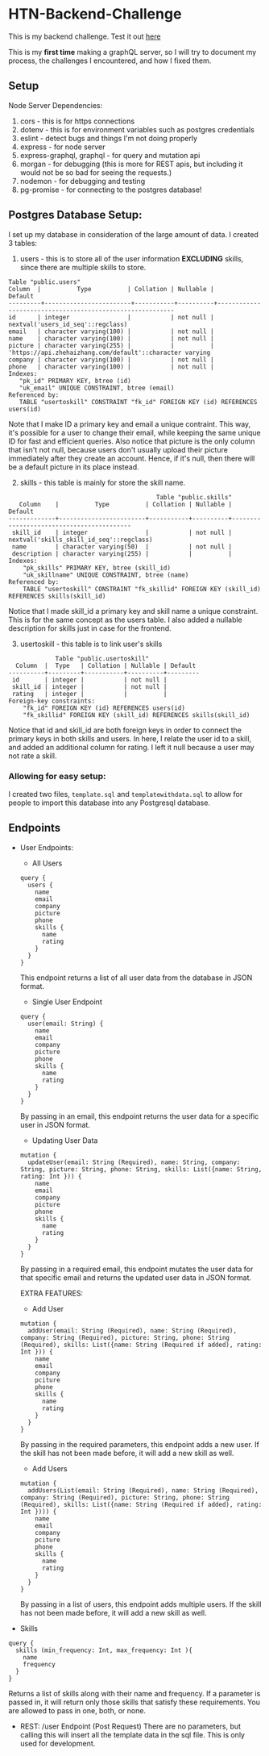 # HTN-Backend-Challenge
This is my backend challenge.
Test it out [here](https://htn.zhehaizhang.com/graphql)

This is my __first time__ making a graphQL server, so I will try to document my process,
the challenges I encountered, and how I fixed them.


## Setup

Node Server Dependencies:

1. cors - this is for https connections
2. dotenv - this is for environment variables such as postgres credentials
3. eslint - detect bugs and things I'm not doing properly
4. express - for node server
5. express-graphql, graphql - for query and mutation api
6. morgan - for debugging (this is more for REST apis, but including it would not be so bad for seeing the requests.)
7. nodemon - for debugging and testing
8. pg-promise - for connecting to the postgres database!

## Postgres Database Setup:

I set up my database in consideration of the large amount of data. 
I created 3 tables:
1. users - this is to store all of the user information __EXCLUDING__ skills, since there are 
multiple skills to store.

```
Table "public.users"
Column  |          Type          | Collation | Nullable |                         Default
---------+------------------------+-----------+----------+----------------------------------------------------------
id      | integer                |           | not null | nextval('users_id_seq'::regclass)
email   | character varying(100) |           | not null |
name    | character varying(100) |           | not null |
picture | character varying(255) |           |          | 'https://api.zhehaizhang.com/default'::character varying
company | character varying(100) |           | not null |
phone   | character varying(100) |           | not null |
Indexes:
   "pk_id" PRIMARY KEY, btree (id)
   "uk_email" UNIQUE CONSTRAINT, btree (email)
Referenced by:
   TABLE "usertoskill" CONSTRAINT "fk_id" FOREIGN KEY (id) REFERENCES users(id)
```
Note that I make ID a primary key and email a unique contraint. This way, it's
possible for a user to change their email, while keeping the same unique ID for fast and efficient queries.
Also notice that picture is the only column that isn't not null, because users don't usually upload their picture immediately after they create an account.
Hence, if it's null, then there will be a default picture in its place instead. 

2. skills - this table is mainly for store the skill name.

```
                                         Table "public.skills"
   Column    |          Type          | Collation | Nullable |                 Default
-------------+------------------------+-----------+----------+------------------------------------------
 skill_id    | integer                |           | not null | nextval('skills_skill_id_seq'::regclass)
 name        | character varying(50)  |           | not null |
 description | character varying(255) |           |          |
Indexes:
    "pk_skills" PRIMARY KEY, btree (skill_id)
    "uk_skillname" UNIQUE CONSTRAINT, btree (name)
Referenced by:
    TABLE "usertoskill" CONSTRAINT "fk_skillid" FOREIGN KEY (skill_id) REFERENCES skills(skill_id)
```

Notice that I made skill_id a primary key and skill name a unique constraint. This is for the same concept as the users table. 
I also added a nullable description for skills just in case for the frontend.

3. usertoskill - this table is to link user's skills

```
             Table "public.usertoskill"
  Column  |  Type   | Collation | Nullable | Default
----------+---------+-----------+----------+---------
 id       | integer |           | not null |
 skill_id | integer |           | not null |
 rating   | integer |           |          |
Foreign-key constraints:
    "fk_id" FOREIGN KEY (id) REFERENCES users(id)
    "fk_skillid" FOREIGN KEY (skill_id) REFERENCES skills(skill_id)
```

Notice that id and skill_id are both foreign keys in order to connect the primary keys in both skills and users.
In here, I relate the user id to a skill, and added an additional column for rating. I left it null because a user may not rate a skill.

### Allowing for easy setup:

I created two files, ``template.sql`` and ``templatewithdata.sql`` to allow for people to import this database into any Postgresql database.


## Endpoints

- User Endpoints:
  - All Users

  ```
  query {
    users {
      name
      email
      company
      picture
      phone
      skills {
        name
        rating
      }
    }
  }
  ```
  This endpoint returns a list of all user data from the database in JSON format.

  - Single User Endpoint

  ```
  query {
    user(email: String) {
      name
      email
      company
      picture
      phone
      skills {
        name
        rating
      }  
    }
  }
  ```

  By passing in an email, this endpoint returns the user data for a specific user in JSON format.

  - Updating User Data

  ```
  mutation {
    updateUser(email: String (Required), name: String, company: String, picture: String, phone: String, skills: List({name: String, rating: Int })) {
      name
      email
      company
      picture
      phone
      skills {
        name
        rating
      }
    }
  }
  ```

  By passing in a required email, this endpoint mutates the user data for that specific email and returns the updated user data in JSON format.

  EXTRA FEATURES:

  - Add User

  ```
  mutation {
    addUser(email: String (Required), name: String (Required), company: String (Required), picture: String, phone: String (Required), skills: List({name: String (Required if added), rating: Int })) {
      name
      email
      company
      pciture
      phone
      skills {
        name
        rating
      }
    }
  }
  ```

  By passing in the required parameters, this endpoint adds a new user. If the skill has not been made before, it will add a new skill as well.

  - Add Users

  ```
  mutation {
    addUsers(List(email: String (Required), name: String (Required), company: String (Required), picture: String, phone: String (Required), skills: List({name: String (Required if added), rating: Int }))) {
      name
      email
      company
      pciture
      phone
      skills {
        name
        rating
      }
    }
  }
  ```

  By passing in a list of users, this endpoint adds multiple users. If the skill has not been made before, it will add a new skill as well.


- Skills

```
query {
  skills (min_frequency: Int, max_frequency: Int ){
    name
    frequency
  }
}
```

Returns a list of skills along with their name and frequency. If a parameter is passed in, 
it will return only those skills that satisfy these requirements. You are allowed to pass in one, both, or none.


- REST: /user Endpoint (Post Request)
There are no parameters, but calling this will insert all the template data in the sql file. This is only used for development.

